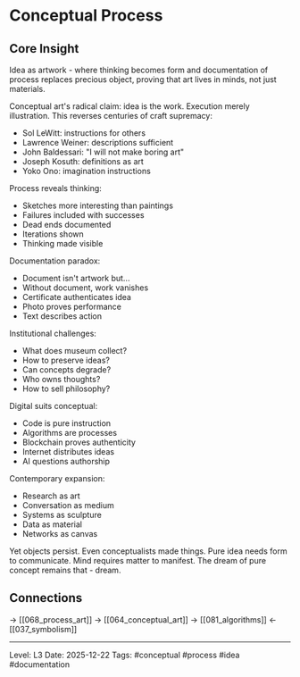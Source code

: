 # Conceptual Process

## Core Insight
Idea as artwork - where thinking becomes form and documentation of process replaces precious object, proving that art lives in minds, not just materials.

Conceptual art's radical claim: idea is the work. Execution merely illustration. This reverses centuries of craft supremacy:
- Sol LeWitt: instructions for others
- Lawrence Weiner: descriptions sufficient
- John Baldessari: "I will not make boring art"
- Joseph Kosuth: definitions as art
- Yoko Ono: imagination instructions

Process reveals thinking:
- Sketches more interesting than paintings
- Failures included with successes
- Dead ends documented
- Iterations shown
- Thinking made visible

Documentation paradox:
- Document isn't artwork but...
- Without document, work vanishes
- Certificate authenticates idea
- Photo proves performance
- Text describes action

Institutional challenges:
- What does museum collect?
- How to preserve ideas?
- Can concepts degrade?
- Who owns thoughts?
- How to sell philosophy?

Digital suits conceptual:
- Code is pure instruction
- Algorithms are processes
- Blockchain proves authenticity
- Internet distributes ideas
- AI questions authorship

Contemporary expansion:
- Research as art
- Conversation as medium
- Systems as sculpture
- Data as material
- Networks as canvas

Yet objects persist. Even conceptualists made things. Pure idea needs form to communicate. Mind requires matter to manifest. The dream of pure concept remains that - dream.

## Connections
→ [[068_process_art]]
→ [[064_conceptual_art]]
→ [[081_algorithms]]
← [[037_symbolism]]

---
Level: L3
Date: 2025-12-22
Tags: #conceptual #process #idea #documentation